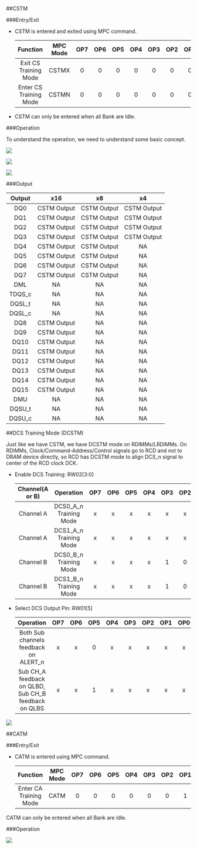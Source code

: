 ##CSTM

###Entry/Exit

* CSTM is entered and exited using MPC command.

    |  Function  |      MPC Mode      |OP7|OP6|OP5|OP4|OP3|OP2|OP1|OP0| 
    | :------: |:--------:| :-:| :-:|  :-:| :-:|  :-:| :-:|  :-:| :-:| 
    | Exit CS Training Mode | CSTMX |  0|0|0|0|0|0|0|0| 
    | Enter CS Training Mode | CSTMN |  0|0|0|0|0|0|0|1| 

* CSTM can only be entered when all Bank are Idle.

###Operation

To understand the operation, we need to understand some basic concept.

![](../images/commandbustraining/cstmsignals.drawio)

![](../images/commandbustraining/cstmlogic.drawio)

![](../images/commandbustraining/cstmtimingdiagram.drawio)

###Output

|Output|x16|x8|x4|
|:-:|:-:|:-:|:-:|
| DQ0 | CSTM Output | CSTM Output | CSTM Output |
| DQ1 | CSTM Output | CSTM Output | CSTM Output |
| DQ2 | CSTM Output | CSTM Output | CSTM Output |
| DQ3 | CSTM Output | CSTM Output | CSTM Output |
| DQ4 | CSTM Output | CSTM Output | NA |
| DQ5 | CSTM Output | CSTM Output | NA |
| DQ6 | CSTM Output | CSTM Output | NA |
| DQ7 | CSTM Output | CSTM Output | NA |
| DML | NA | NA | NA |
| TDQS_c | NA | NA | NA |
| DQSL_t | NA | NA | NA |
| DQSL_c | NA | NA | NA |
| DQ8 | CSTM Output | NA | NA |
| DQ9 | CSTM Output | NA | NA |
| DQ10 | CSTM Output | NA | NA |
| DQ11 | CSTM Output | NA | NA |
| DQ12 | CSTM Output | NA | NA |
| DQ13 | CSTM Output | NA | NA |
| DQ14 | CSTM Output | NA | NA |
| DQ15 | CSTM Output | NA | NA |
| DMU | NA | NA | NA |
| DQSU_t | NA | NA | NA |
| DQSU_c | NA | NA | NA |

##DCS Training Mode (DCSTM)

Just like we have CSTM, we have DCSTM mode on RDIMMs/LRDIMMs. On RDIMMs, Clock/Command-Address/Control signals go to RCD and not to DRAM device directly, so RCD has DCSTM mode to align DCS_n signal to center of the RCD clock DCK.

* Enable DCS Training: RW02[3:0]

    |Channel(A or B)|Operation|OP7|OP6|OP5|OP4|OP3|OP2|OP1|OP0| 
    | :------: |:--------:| :-:| :-:|  :-:| :-:|  :-:| :-:|  :-:| :-:| 
    | Channel A | DCS0_A_n Training Mode |  x|x|x|x|x|x|1|0| 
    | Channel A | DCS1_A_n Training Mode |  x|x|x|x|x|x|1|1| 
    | Channel B | DCS0_B_n Training Mode |  x|x|x|x|1|0|x|x| 
    | Channel B | DCS1_B_n Training Mode |  x|x|x|x|1|0|x|x| 

* Select DCS Output Pin: RW01[5]

    |Operation|OP7|OP6|OP5|OP4|OP3|OP2|OP1|OP0| 
    |:--------:| :-:| :-:|  :-:| :-:|  :-:| :-:|  :-:| :-:| 
    | Both Sub channels feedback on ALERT_n |  x|x|0|x|x|x|x|x|
    | Sub CH_A feedback on QLBD, Sub CH_B feedback on QLBS |  x|x|1|x|x|x|x|x| 

![](../images/commandbustraining/dcstraining.drawio)

##CATM

###Entry/Exit

* CATM is entered using MPC command.

    |  Function  |      MPC Mode      |OP7|OP6|OP5|OP4|OP3|OP2|OP1|OP0| 
    | :------: |:--------:| :-:| :-:|  :-:| :-:|  :-:| :-:|  :-:| :-:| 
    | Enter CA Training Mode | CATM |  0|0|0|0|0|0|1|1| 

CATM can only be entered when all Bank are Idle.

###Operation

![](../images/commandbustraining/catmsignals.drawio)